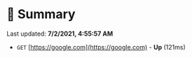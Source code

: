 # 📖 Summary
Last updated: **7/2/2021, 4:55:57 AM**

- `GET` [https://google.com](https://google.com) - **Up** (121ms)
